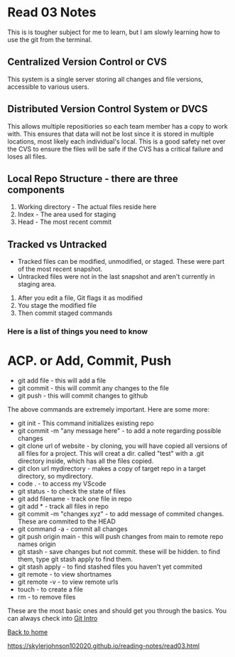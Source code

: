 
# Read 03 Notes

This is is tougher subject for me to learn, but I am slowly learning how to use the git from the terminal.

## Centralized Version Control or CVS
This system is a single server storing all changes and file versions, accessible to various users. 

## Distributed Version Control System or DVCS
This allows multiple repositiories so each team member has a copy to work with. This ensures that data will not be lost since it is stored in multiple locations, most likely each individual's local. This is a good safety net over the CVS to ensure the files will be safe if the CVS has a critical failure and loses all files.

## Local Repo Structure - there are three components
1. Working directory - The actual files reside here
2. Index - The area used for staging
3. Head - The most recent commit

## Tracked vs Untracked
- Tracked files can be modified, unmodified, or staged. These were part of the most recent snapshot.
- Untracked files were not in the last snapshot and aren't currently in staging area.
1. After you edit a file, Git flags it as modified
2. You stage the modified file
3. Then commit staged commands

### Here is a list of things you need to know
# ACP. or Add, Commit, Push
- git add file - this will add a file
- git commit - this will commit any changes to the file
- git push - this will commit changes to github

The above commands are extremely important. Here are some more:
- git init - This command initializes existing repo
- git commit -m "any message here" - to add a note regarding possible changes
- git clone url of website - by cloning, you will have copied all versions of all files for a project. This will creat a dir. called "test" with a .git directory inside, which has all the files copied.
- git clon url mydirectory - makes a copy of target repo in a target directory, so mydirectory.
- code . - to access my VScode
- git status - to check the state of files
- git add filename - track one file in repo
- git add * - track all files in repo
- git commit -m "changes xyz" - to add message of commited changes. These are commited to the HEAD
- git command -a - commit all changes
- git push origin main - this will push changes from main to remote repo names origin
- git stash - save changes but not commit. these will be hidden. to find them, type git stash apply to find them.
- git stash apply - to find stashed files you haven't yet commited
- git remote - to view shortnames
- git remote -v - to view remote urls
- touch - to create a file
- rm - to remove files

These are the most basic ones and should get you through the basics. You can always check into [Git Intro](https://blog.udemy.com/git-tutorial-a-comprehensive-guide/#1)


[Back to home](README.md)

https://skylerjohnson102020.github.io/reading-notes/read03.html
